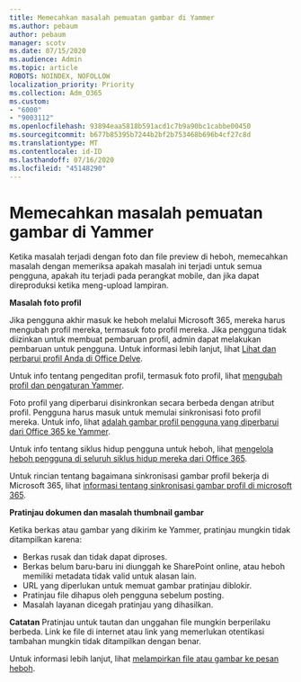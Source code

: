 ```yaml
---
title: Memecahkan masalah pemuatan gambar di Yammer
ms.author: pebaum
author: pebaum
manager: scotv
ms.date: 07/15/2020
ms.audience: Admin
ms.topic: article
ROBOTS: NOINDEX, NOFOLLOW
localization_priority: Priority
ms.collection: Adm_O365
ms.custom:
- "6000"
- "9003112"
ms.openlocfilehash: 93894eaa5818b591acd1c7b9a90bc1cabbe00450
ms.sourcegitcommit: b677b85395b7244b2bf2b753468b696b4cf27c8d
ms.translationtype: MT
ms.contentlocale: id-ID
ms.lasthandoff: 07/16/2020
ms.locfileid: "45148290"
---
```

# <a name="troubleshoot-image-loading-issues-in-yammer"></a>Memecahkan masalah pemuatan gambar di Yammer

Ketika masalah terjadi dengan foto dan file preview di heboh, memecahkan masalah dengan memeriksa apakah masalah ini terjadi untuk semua pengguna, apakah itu terjadi pada perangkat mobile, dan jika dapat direproduksi ketika meng-upload lampiran.  

**Masalah foto profil**  

Jika pengguna akhir masuk ke heboh melalui Microsoft 365, mereka harus mengubah profil mereka, termasuk foto profil mereka. Jika pengguna tidak diizinkan untuk membuat pembaruan profil, admin dapat melakukan pembaruan untuk pengguna. Untuk informasi lebih lanjut, lihat [Lihat dan perbarui profil Anda di Office Delve](https://support.microsoft.com/office/view-and-update-your-profile-in-office-delve-4e84343b-eedf-45a1-aeb9-8627ccca14ba).

Untuk info tentang pengeditan profil, termasuk foto profil, lihat [mengubah profil dan pengaturan Yammer](https://support.microsoft.com/office/classic-yammer-change-my-yammer-profile-and-settings-a3aeca0e-de34-4897-9b59-de6516542851). 

Foto profil yang diperbarui disinkronkan secara berbeda dengan atribut profil. Pengguna harus masuk untuk memulai sinkronisasi foto profil mereka. Untuk info, lihat [adalah gambar profil pengguna yang diperbarui dari Office 365 ke Yammer](https://docs.microsoft.com/yammer/manage-yammer-users/manage-users-across-their-lifecycle#q-are-user-profile-pictures-updated-from-office-365-to-yammer).

Untuk info tentang siklus hidup pengguna untuk heboh, lihat [mengelola heboh pengguna di seluruh siklus hidup mereka dari Office 365](https://docs.microsoft.com/yammer/manage-yammer-users/manage-users-across-their-lifecycle).  

Untuk rincian tentang bagaimana sinkronisasi gambar profil bekerja di Microsoft 365, lihat [informasi tentang sinkronisasi gambar profil di microsoft 365](https://support.microsoft.com/office/information-about-profile-picture-synchronization-in-microsoft-365-20594d76-d054-4af4-a660-401133e3d48a).  

**Pratinjau dokumen dan masalah thumbnail gambar**  

Ketika berkas atau gambar yang dikirim ke Yammer, pratinjau mungkin tidak ditampilkan karena: 

- Berkas rusak dan tidak dapat diproses.
- Berkas belum baru-baru ini diunggah ke SharePoint online, atau heboh memiliki metadata tidak valid untuk alasan lain.
- URL yang diperlukan untuk memuat gambar pratinjau diblokir.
- Pratinjau file dihapus oleh pengguna sebelum posting.
- Masalah layanan dicegah pratinjau yang dihasilkan.

**Catatan** Pratinjau untuk tautan dan unggahan file mungkin berperilaku berbeda. Link ke file di internet atau link yang memerlukan otentikasi tambahan mungkin tidak ditampilkan dengan benar.

Untuk informasi lebih lanjut, lihat [melampirkan file atau gambar ke pesan heboh](https://support.microsoft.com/office/attach-a-file-or-image-to-a-yammer-message-f576d4d1-ad66-4ce4-9c43-46cf75978dbf). 
